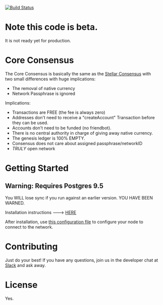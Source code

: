 [![Build Status](https://travis-ci.org/stellar/stellar-core.svg?branch=auto)](https://travis-ci.org/stellar/stellar-core)

# Note this code is beta. 
It is not ready yet for production.
 
# Core Consensus

The Core Consensus is basically the same as the [Stellar Consensus](http://www.stellar.org/galaxy) with two small differences with huge implications:

- The removal of native currency
- Network Passphrase is ignored

Implications:

- Transactions are FREE (the fee is always zero)
- Addresses don't need to receive a "createAccount" Transaction before they can be used.
- Accounts don't need to be funded (no friendbot).
- There is no central authority in charge of giving away native currency.
- The genesis ledger is 100% EMPTY.
- Consensus does not care about assigned passphrase/networkID
- *TRULY* open network

# Getting Started

## Warning: Requires Postgres 9.5

You WILL lose sync if you run against an earlier version. YOU HAVE BEEN WARNED.

Installation instructions ---> [HERE](https://github.com/buhrmi/core/blob/master/INSTALL.md)

After installation, use [this configuration file](https://github.com/buhrmi/core/blob/master/docs/open-core.cfg) to configure your node to connect to the network.
 

# Contributing

Just do your best! If you have any questions, join us in the developer chat at [Slack](https://stellar-public.slack.com/messages/dev/) and ask away.

# License

Yes.

